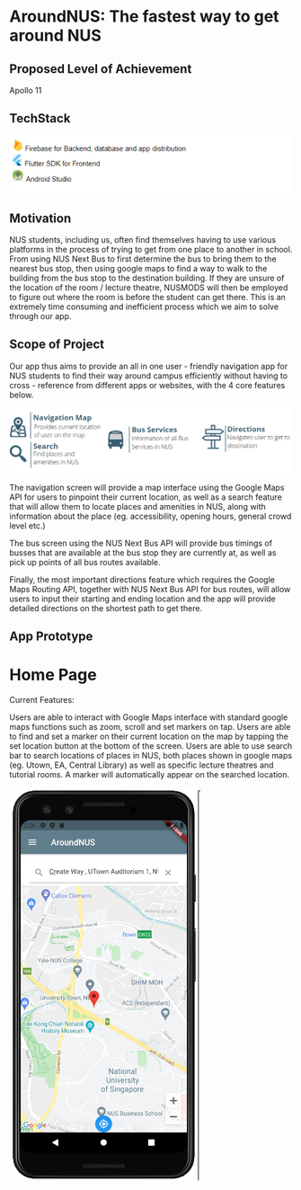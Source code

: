 # AroundNUS: The fastest way to get around NUS

## Proposed Level of Achievement

Apollo 11

## TechStack

<img src="./README_images/techstack.PNG"> 


## Motivation

NUS students, including us, often find themselves having to use various platforms in the process of trying to get from one place to another in school. From using NUS Next Bus to first determine the bus to bring them to the nearest bus stop, then using google maps to find a way to walk to the building from the bus stop to the destination building. If they are unsure of the location of the room / lecture theatre, NUSMODS will then be employed to figure out where the room is before the student can get there. This is an extremely time consuming and inefficient process which we aim to solve through our app.

## Scope of Project

Our app thus aims to provide an all in one user - friendly navigation app for NUS students to find their way around campus efficiently without having to cross - reference from different apps or websites, with the 4 core features below.

<img src="./README_images/AroundNUS_Features.PNG">  

The navigation screen will provide a map interface using the Google Maps API for users to pinpoint their current location, as well as a search feature that will allow them to locate places and amenities in NUS, along with information about the place (eg. accessibility, opening hours, general crowd level etc.)

The bus screen using the NUS Next Bus API will provide bus timings of busses that are available at the bus stop they are currently at, as well as pick up points of all bus routes available.

Finally, the most important directions feature which requires the Google Maps Routing API, together with NUS Next Bus API for bus routes, will allow users to input their starting and ending location and the app will provide detailed directions on the shortest path to get there.

## App Prototype

# Home Page

Current Features:

Users are able to interact with Google Maps interface with standard google maps functions such as zoom, scroll and set markers on tap. 
Users are able to find and set a marker on their current location on the map by tapping the set location button at the bottom of the screen.
Users are able to use search bar to search locations of places in NUS, both places shown in google maps (eg. Utown, EA, Central Library) as well as specific lecture theatres and tutorial rooms. A marker will automatically appear on the searched location.

<img src="./README_images/Home_Page_Marker.png">
<img src='./README_images/Home_Page_Search_DropDown.png">

Milestone III Improvements:

Searching for a location in the search bar will display information about that location

# Bus Timings Page

Current Features:

Users are able to get arrival timings of all bus routes that are available at any bus stop around NUS by clicking on it.
Users are able to search for a bus stop using the search bar.

<img src="./README_images/BusTimings_Page_Default.png">
<img src="./README_images/BusTimings_Page_Search_DropDown.png">

Milestone III Improvements:

On top of showing bus timings of all bus routes at all available bus stops, a separate tab will be included to allow users to see all the pick up points of all shuttle routes available in NUS.

# Directions Page

Current Features:

Users are able to interact with google maps interface. (similar to main screen)
Users are able to input a starting location and a destination location. A blue and red marker will appear automatically on the respective locations upon input.
After entering both start and destination locations, users can obtain the optimal shortest path between both locations.
Three modes of travel will be charted out for the user; driving, walking and finally via NUS shuttle busses. Users can select each of the 3 routes to be displayed on the map.
Users can click on the Directions button to get directions for the NUS shuttle bus mode of travel.

<img src="./README_images/Directions_Page_Search.png">
<img src="./README_images/Directions_Page_Directions_Display.png">

Milestone III Improvements:

Adjust route for walking to and from bus stops being displayed; google maps shows only walking paths on roads.
Pre-Process some of the information to reduce route calculation time.
Users able to save recent and frequently travelled / favourite destinations in Directions Screen
Backend database allowing users to save favourite / frequently travelled locations 
Backend database storing recent entries input by user
Provide second and third alternatives for paths that users can consider. In case of rain, suggest sheltered alternatives as well. 

## Problems Encountered

Below are the main problems, technical and non-technical, we faced during the prototyping phase of our app after Milestone I.

# Autocomplete search bar including NUS LTs and Tutorial Rooms (Solved)

As most places in NUS, especially lecture theatres and tutorial rooms, are not shown on google maps, integrating these places into the search bars in both the Home Page as well as the Directions Page was a challenge. 

For places already available inside Google Maps, the autocomplete feature was slightly more straightforward as the data was being returned from Google in the correct format. However, as the json file of information returned from the NUSMODs http server was not in the correct format, we had to use a script to fetch the relevant information from the server before storing it in a suitable format json file to be parsed by the Google Autocomplete API.

# Importing NUS Next Bus API for bus route information (Solved)

For our app to function as a navigation app, we had to integrate the bus stops and bus services info into our app as an API. However, we were told that it would be hard to get permission to use the official NUS Buses API. 

Thus, we had to use the unofficial API wrapper online [https://suibianp.github.io/nus-nextbus-new-api/#/] , where we could get the information we needed by fetching a json file from the http server and parsing it.

# Path Finding Algorithm suggesting shortest Bus Route to take (Needs Refinement)

As the NUS Shuttle Busses and Bus Stops are not taken into consideration when calculating the fastest route from one location to another in NUS, we had to come up with our own algorithm to determine what is the quickest way between 2 locations in NUS. This was a challenge as there were many corner cases we had to account for to return an accurate shortest path for the users to take.

As of now, our current algorithm finds the nearby bus stops of both the start and end location (within 200m) and finds the shortest direct shuttle bus route between those 2 bus stops the user can take. For now, we assume that the time between each stop for all bus routes are approximately the same, and thus, the lesser the number of bus stops between the start and end bus stop of a route, the faster the route will be.

This algorithm will be further improved to take into account factors such as arrival time of a bus as well as the exact distance of the bus route between start and end bus stops.

## System Testing

On top of carrying out extensive testing on our part, we also distributed the built apk of our app to some of our peers for them to experiment with our prototype. Below are the common bugs that our testers found along with additional features they wished to see in the app. 

All of these will be taken into account and remedied or added into the app for Milestone III as stated in the App Prototypes Section.

# Bugs

Slight lag when inputting addresses in Home Page and Directions Page.
Walking route to CENLIB and Information Technology Bus Stop (COMCEN) from Central Library inaccurate; states that the user should only walk on the road available in Google Maps.
‘Search Location’ hint text does not show up initially in the Home Page search bar; shows up after typing and clearing text in the search bar once.

# Additional Features

Display all bus routes in NUS plus pick up points of each route.
Display information of location on search in the Home Page.
Multiple Path options for Directions Page.
Sheltered Path option for Directions page.

# Miscellaneous Feedback / Suggestions

App does not have its own logo.
The UI of the app can be polished further.
Current Location button in the Home Page can be made more prominent.
Need to manually grant location permissions to use the current location button / feature.
After pressing the ‘Show Route’ button, it takes quite a while to load routes and directions.


## Program Flow
<img src="./README_images/ProgramFlow.PNG"> 
